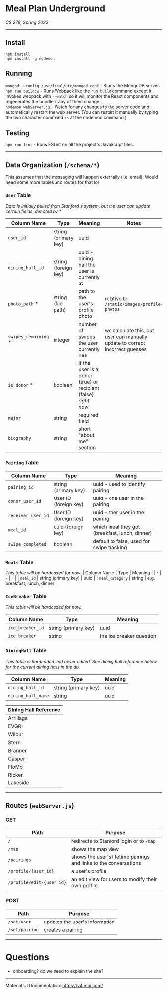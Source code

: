 # Meal Plan Underground
_CS 278, Spring 2022_

---
## Install
`npm install`   
`npm install -g nodemon`
<!-- `cd test && npm install mocha && cd ..` - Install before running test suite.   -->


## Running
`mongod --config /usr/local/etc/mongod.conf` - Starts the MongoDB server.  
`npm run build:w` - Runs Webpack like the `run build` command except it invokes webpack with `--watch` so it will monitor the React components and regenerates the bundle if any of them change.  
`nodemon webServer.js` - Watch for any changes to the server code and automatically restart the web server. (You can restart it manually by typing the two character command `rs` at the nodemon command.)
<!-- `node loadDatabase.js` - This program loads the fake model data into the database.   -->


## Testing
`npm run lint` - Runs ESLint on all the project's JavaScript files.
<!-- `node loadDatabase.js; test/node_modules/.bin/mocha test/serverApiTest.js` - Runs the test suite for Problem 1  
`node loadDatabase.js; test/node_modules/.bin/mocha test/sessionInputApiTest.js` - Runs the test suite for other problem, on a fresh load of the data  
`node loadDatabase.js; test/node_modules/.bin/mocha test/serverApiTest.js; node loadDatabase.js; test/node_modules/.bin/mocha test/sessionInputApiTest.js` - Run all the tests, refreshing the data before each -->

---
## Data Organization (`/schema/*`)
This assumes that the messaging will happen externally (i.e. email). Would need some more tables and routes for that lol

### `User` Table
_Data is initially pulled from Stanford's system, but the user can update certain fields, denoted by *_

| Column Name | Type | Meaning | Notes |
| - | - | - | - |
| `user_id` | string (primary key) | uuid | |
| `dining_hall_id` | string (foreign key) | uuid - dining hall the user is currently at |
| `photo_path` * | string (file path) | path to the user's profile photo | relative to `/static/images/profile-photos` |
| `swipes_remaining` * | integer | number of swipes the user currently has | we calculate this, but user can manually update to correct incorrect guesses |
| `is_donor` * | boolean | if the user is a donor (true) or recipient (false) _right now_ |  |
| `major` | string | required field |  |
| `biography` | string | short "about me" section |  |


### `Pairing` Table
| Column Name | Type | Meaning |
| - | - | - |
| `pairing_id` | string (primary key) | uuid - used to identify pairing |
| `donor_user_id` | User ID (foreign key) | uuid - one user in the pairing |
| `receiver_user_id` | User ID (foreign key) | uuid - ther user in the pairing |
| `meal_id` | uuid (foreign key) | which meal they got (breakfast, lunch, dinner) |
| `swipe_completed` | boolean | default to false, used for swipe tracking |

### `Meals` Table
_This table will be hardcoded for now._
| Column Name | Type | Meaning |
| - | - | - |
| `meal_id` | string (primary key) | uuid |
| `meal_category` | string | e.g. breakfast, lunch, dinner |

### `IceBreaker` Table
_This table will be hardcoded for now._

| Column Name | Type | Meaning |
| - | - | - |
| `ice_breaker_id` | string (primary key) | uuid |
| `ice_breaker` | string | the ice breaker question |


### `DiningHall` Table
_This table is hardcoded and never edited. See dining hall reference below for the current dining halls in the db._

| Column Name | Type | Meaning |
| - | - | - |
| `dining_hall_id` | string (primary key) | uuid |
| `dining_hall_name` | string | uuid |


| Dining Hall Reference |
| - |
| Arrillaga |
| EVGR |
| Wilbur |
| Stern |
| Branner |
| Casper |
| FloMo |
| Ricker |
| Lakeside |


---
## Routes (`webServer.js`)

### GET
| Path | Purpose |
| - | - |
| `/` | redirects to Stanford login or to `/map` |
| `/map` | shows the map view |
| `/pairings` | shows the user's lifetime pairings and links to the conversations |
| `/profile/{user_id}` | a user's profile |
| `/profile/edit/{user_id}` | an edit view for users to modify their own profile |


### POST
| Path | Purpose |
| - | - |
| `/set/user` | updates the user's information |
| `/set/pairing` | creates a pairing |

---
# Questions
* onboarding? do we need to explain the site?

---

Material UI Documentation: https://v4.mui.com/  
